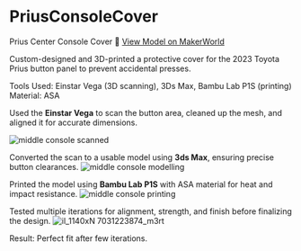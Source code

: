 # PriusConsoleCover

Prius Center Console Cover
🔗 [View Model on MakerWorld](https://makerworld.com/en/models/1447986-prius-gen-5-button-guard-2023#profileId-2031198)

Custom-designed and 3D-printed a protective cover for the 2023 Toyota Prius button panel to prevent accidental presses.

Tools Used: Einstar Vega (3D scanning), 3Ds Max, Bambu Lab P1S (printing)
Material: ASA

Used the **Einstar Vega** to scan the button area, cleaned up the mesh, and aligned it for accurate dimensions.

![middle console scanned](https://github.com/user-attachments/assets/145b3c90-ed50-4d77-b568-15cca79b664e)

Converted the scan to a usable model using **3ds Max**, ensuring precise button clearances.
![middle console modelling](https://github.com/user-attachments/assets/9a596b36-1354-42bd-b938-485b147ff02a)

Printed the model using **Bambu Lab P1S** with ASA material for heat and impact resistance.
![middle console printing](https://github.com/user-attachments/assets/729b9a4d-08c7-4d5f-bb43-1f1c73efe8b5)

Tested multiple iterations for alignment, strength, and finish before finalizing the design.
![il_1140xN 7031223874_m3rt](https://github.com/user-attachments/assets/0a758d01-bdc7-48d5-b28e-81b2db7d92e2)

Result: Perfect fit after few iterations.
